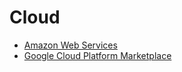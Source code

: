 # <i class="fas fa-cloud"></i> Cloud


-   [Amazon Web Services](aws/index.md)
-   [Google Cloud Platform Marketplace](gcpm/index.md)